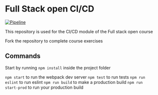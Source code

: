 # Full Stack open CI/CD

[![Pipeline](https://github.com/aleksi-lukkarinen/full-stack-open-pokedex/actions/workflows/pipeline.yml/badge.svg)](https://github.com/aleksi-lukkarinen/full-stack-open-pokedex/actions/workflows/pipeline.yml)



This repository is used for the CI/CD module of the Full stack open course

Fork the repository to complete course exercises

## Commands

Start by running `npm install` inside the project folder

`npm start` to run the webpack dev server
`npm test` to run tests
`npm run eslint` to run eslint
`npm run build` to make a production build
`npm run start-prod` to run your production build
